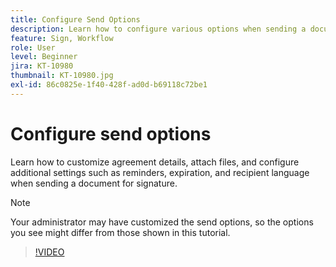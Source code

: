 ```yaml
---
title: Configure Send Options
description: Learn how to configure various options when sending a document out for signature
feature: Sign, Workflow
role: User
level: Beginner
jira: KT-10980
thumbnail: KT-10980.jpg
exl-id: 86c0825e-1f40-428f-ad0d-b69118c72be1
---
```

# Configure send options

Learn how to customize agreement details, attach files, and configure additional settings such as reminders, expiration, and recipient language when sending a document for signature. 

>[!NOTE]
>
>Your administrator may have customized the send options, so the options you see might differ from those shown in this tutorial.

>[!VIDEO](https://video.tv.adobe.com/v/346675?quality=12&learn=on&hidetitle=true)
